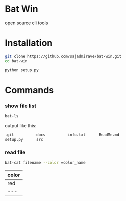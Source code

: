 # Bat Win
open source cli tools

# Installation

```bash
git clone https://github.com/sajadmirave/bat-win.git
cd bat-win
```

```bash
python setup.py
```

# Commands

### show file list
```bash
bat-ls
```

output like this:

```bash
.git          docs          info.txt      ReadMe.md    
setup.py      src
```

### read file
```bash
bat-cat filename --color =color_name
```

| color|
|---|
| red  |
|---|
